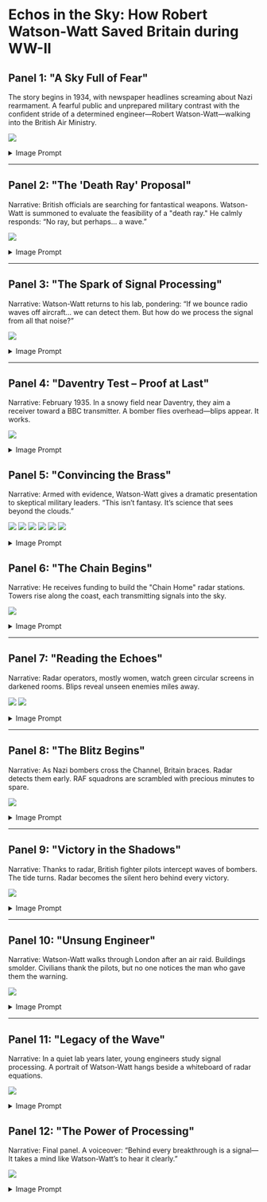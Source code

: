 # Echos in the Sky: How Robert Watson-Watt Saved Britain during WW-II

## Panel 1: "A Sky Full of Fear"

The story begins in 1934, with newspaper headlines screaming about Nazi rearmament. A fearful public and unprepared military contrast with the confident stride of a determined engineer—Robert Watson-Watt—walking into the British Air Ministry.

![](panel-01.png)
<details>
  <summary>Image Prompt</summary>
  Please generate a wide-landscape drawing using the style of a graphic novel.  
  Use bright colors and the style of drawing should reflect the time around World War II.  
  DETAILED DESCRIPTION HERE:  
  A war-era London street scene with ominous newspaper headlines like “Hitler Builds Air Fleet” and “Britain Unprepared.” In the foreground, a man in a tweed suit (Watson-Watt) strides past a newsstand with determination. The background includes anxious citizens and war posters. Skies are cloudy, hinting at the coming storm.
</details>

---

## Panel 2: "The 'Death Ray' Proposal"

Narrative:
British officials are searching for fantastical weapons. Watson-Watt is summoned to evaluate the feasibility of a "death ray." He calmly responds: “No ray, but perhaps... a wave.”

![](panel-02.png)
<details>
  <summary>Image Prompt</summary>
  Please generate a wide-landscape drawing using the style of a graphic novel.  
  Use bright colors and the style of drawing should reflect the time around World War II.  
  DETAILED DESCRIPTION HERE:  
  A wood-paneled military conference room with uniformed officials and scientists gathered around a long table. One officer presents a crude “death ray” sketch. Watson-Watt, seated modestly at the end, lifts a finger and says “No ray, but perhaps... a wave.” Papers and radios scattered across the table emphasize early electronics.
</details>

---

## Panel 3: "The Spark of Signal Processing"

Narrative:
Watson-Watt returns to his lab, pondering: “If we bounce radio waves off aircraft… we can detect them. But how do we process the signal from all that noise?”


![](panel-01a.png)
<details>
  <summary>Image Prompt</summary>
  Please generate a wide-landscape drawing using the style of a graphic novel.  
  Use bright colors and the style of drawing should reflect the time around World War II.  
  DETAILED DESCRIPTION HERE:  
  A dimly lit lab with shelves of vacuum tubes, early oscilloscopes, and signal charts. Watson-Watt stands beside his assistant Arnold Wilkins at a cluttered workbench. A chalkboard shows a sine wave and formulas. Watson-Watt's face shows excitement, gesturing to a sketch of waves bouncing off a plane.
</details>

---

## Panel 4: "Daventry Test – Proof at Last"

Narrative:
February 1935. In a snowy field near Daventry, they aim a receiver toward a BBC transmitter. A bomber flies overhead—blips appear. It works.

![](panel-04a.png)
<details>
  <summary>Image Prompt</summary>
  Please generate a wide-landscape drawing using the style of a graphic novel.  
  Use bright colors and the style of drawing should reflect the time around World War II.  
  DETAILED DESCRIPTION HERE:  
  An open snowy field with a military van, antenna setup, and bundled-up engineers watching an oscilloscope inside. In the sky, a single biplane bomber passes. The oscilloscope shows faint blips. The technician shouts “Contact!” and Watson-Watt smiles triumphantly.
</details>

## Panel 5: "Convincing the Brass"

Narrative:
Armed with evidence, Watson-Watt gives a dramatic presentation to skeptical military leaders. “This isn’t fantasy. It’s science that sees beyond the clouds.”

![](panel-06.png)
![](panel-03.png)
![](panel-04.png)
![](panel-05.png)
![](panel-07.png)
![](panel-08.png)

<details>
  <summary>Image Prompt</summary>
  Please generate a wide-landscape drawing using the style of a graphic novel.  
  Use bright colors and the style of drawing should reflect the time around World War II.  
  DETAILED DESCRIPTION HERE:  
  A dark briefing room lit by a projector showing a radar screen mockup. Watson-Watt stands confidently at the front, gesturing to a chalkboard showing wave reflections. Military brass sit skeptical, arms crossed, but one younger officer leans in intrigued. 
</details>


## Panel 6: "The Chain Begins"

Narrative:
He receives funding to build the "Chain Home" radar stations. Towers rise along the coast, each transmitting signals into the sky.


![](panel-10b.png)
<details>
  <summary>Image Prompt</summary>
  Please generate a wide-landscape drawing using the style of a graphic novel.  
  Use bright colors and the style of drawing should reflect the time around World War II.  
  DETAILED DESCRIPTION HERE:  
  British countryside with radar towers under construction, cranes lifting components. Teams of engineers in trench coats and flat caps install cables. In the background, the ocean glimmers. A title banner reads: “The Chain Home System, 1938.”
</details>

---

## Panel 7: "Reading the Echoes"

Narrative:
Radar operators, mostly women, watch green circular screens in darkened rooms. Blips reveal unseen enemies miles away.


![](panel-09.png)
![](panel-11b.png)
<details>
  <summary>Image Prompt</summary>
  Please generate a wide-landscape drawing using the style of a graphic novel.  
  Use bright colors and the style of drawing should reflect the time around World War II.  
  
  Inside a darkened radar bunker deep underground, British WAAF operators in uniform monitor green cathode-ray radar displays. One points to a moving blip. Green glow from the screens lights their faces. Headphones hang around their necks. Maps and plotting boards are nearby.
</details>

---

## Panel 8: "The Blitz Begins"

Narrative:
As Nazi bombers cross the Channel, Britain braces. Radar detects them early. RAF squadrons are scrambled with precious minutes to spare.


![](panel-08b.png)
<details>
  <summary>Image Prompt</summary>
  Please generate a wide-landscape drawing using the style of a graphic novel.  
  Use bright colors and the style of drawing should reflect the time around World War II.  
  Nazi bombers in tight formation fly toward England. In the foreground, radar operators report data. Cut to Spitfires launching from airstrips, pilots buckling in. Sirens blare. A clock shows 4 minutes gained. 
</details>

---

## Panel 9: "Victory in the Shadows"

Narrative:
Thanks to radar, British fighter pilots intercept waves of bombers. The tide turns. Radar becomes the silent hero behind every victory.


![](panel-12b.png)
<details>
  <summary>Image Prompt</summary>
  Please generate a wide-landscape drawing using the style of a graphic novel.  
  Use bright colors and the style of drawing should reflect the time around World War II.  
  DETAILED DESCRIPTION HERE:  
  A dramatic dogfight scene in the sky. RAF fighters engage German bombers above the countryside. Smoke trails, explosions, and tracer rounds fill the air. In the lower corner, radar towers stand like silent sentinels with beams extending into the sky.
</details>

---

## Panel 10: "Unsung Engineer"

Narrative:
Watson-Watt walks through London after an air raid. Buildings smolder. Civilians thank the pilots, but no one notices the man who gave them the warning.

![](panel-10.png)
<details>
  <summary>Image Prompt</summary>
  Please generate a wide-landscape drawing using the style of a graphic novel.  
  Use bright colors and the style of drawing should reflect the time around World War II.  
   
  A bombed-out London street at dusk. People cheer returning pilots. In the background, Watson-Watt walks alone, coat flapping, eyes downcast but satisfied. Rubble smolders beside a toppled lamppost. A “Thank you RAF!” banner waves.
</details>

---

## Panel 11: "Legacy of the Wave"

Narrative:
In a quiet lab years later, young engineers study signal processing. A portrait of Watson-Watt hangs beside a whiteboard of radar equations.


![](panel-11.png)
<details>
  <summary>Image Prompt</summary>
  Please generate a wide-landscape drawing using the style of a graphic novel.  
  Use bright colors and the style of drawing should reflect the time around World War II.  
  DETAILED DESCRIPTION HERE:  
  A modern 1950s-era university lab with students analyzing radar waveforms on paper and scopes. On the wall is a framed photo of Watson-Watt and a “RADAR Pioneer” plaque. One student points to a waveform saying “This saved Britain.”
</details>

## Panel 12: "The Power of Processing"

Narrative:
Final panel. A voiceover:
“Behind every breakthrough is a signal—
It takes a mind like Watson-Watt’s to hear it clearly.”

![](panel-12.png)
<details>
  <summary>Image Prompt</summary>
  Please generate a wide-landscape drawing using the style of a graphic novel.  
  Use bright colors and the style of drawing should reflect the time around World War II.  
  DETAILED DESCRIPTION HERE:  
  A symbolic panel showing a stylized radar wave expanding across time. Overlay ghosted images of Watson-Watt, an oscilloscope, a fighter plane, and a classroom. The waves ripple outward to show the legacy of signal processing.
</details>


